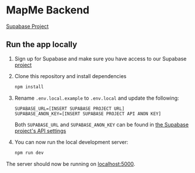 # MapMe Backend

[Supabase Project](https://supabase.com/dashboard/project/qsnuignbeuiqzmiksjty)

## Run the app locally

1. Sign up for Supabase and make sure you have access to our Supabase [project](https://supabase.com/dashboard/project/qsnuignbeuiqzmiksjty)

1. Clone this repository and install dependencies

   ```bash
   npm install
   ```

1. Rename `.env.local.example` to `.env.local` and update the following:

   ```
   SUPABASE_URL=[INSERT SUPABASE PROJECT URL]
   SUPABASE_ANON_KEY=[INSERT SUPABASE PROJECT API ANON KEY]
   ```

   Both `SUPABASE_URL` and `SUPABASE_ANON_KEY` can be found in [the Supabase project's API settings](https://supabase.com/dashboard/project/qsnuignbeuiqzmiksjty/settings/api)

1. You can now run the local development server:
   ```bash
   npm run dev
   ```

The server should now be running on [localhost:5000](http://localhost:5000/).
